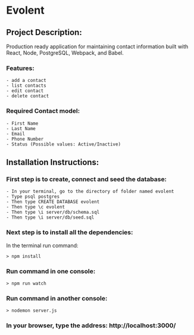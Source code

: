# Evolent

## Project Description:
Production ready application for maintaining contact information built with React, Node, PostgreSQL, Webpack, and Babel. 

### Features:
    - add a contact 
    - list contacts
    - edit contact
    - delete contact

### Required Contact model: 
    - First Name
    - Last Name
    - Email
    - Phone Number
    - Status (Possible values: Active/Inactive)

## Installation Instructions:

### First step is to create, connect and seed the database:
    - In your terminal, go to the directory of folder named evolent
    - Type psql postgres
    - Then type CREATE DATABASE evolent
    - Then type \c evolent 
    - Then type \i server/db/schema.sql 
    - Then type \i server/db/seed.sql 

### Next step is to install all the dependencies:

In the terminal run command: 
```
> npm install
```

### Run command in one console:
```
> npm run watch
```

### Run command in another console:
```
> nodemon server.js
```

### In your browser, type the address: http://localhost:3000/
